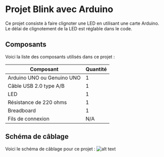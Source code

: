 # Projet Blink avec Arduino

Ce projet consiste à faire clignoter une LED en utilisant une carte Arduino. Le délai de clignotement de la LED est réglable dans le code.

## Composants

Voici la liste des composants utilisés dans ce projet :

| Composant | Quantité |
|----------|----------|
| Arduino UNO ou Genuino UNO | 1 |
| Câble USB 2.0 type A/B | 1 |
| LED | 1 |
| Résistance de 220 ohms | 1 |
| Breadboard | 1 |
| Fils de connexion | N/A |

## Schéma de câblage

Voici le schéma de câblage pour ce projet :
![alt text](<../../Rédaction PSSI/circuit.png>)


